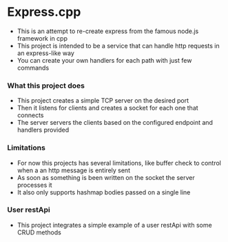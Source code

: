 # Express.cpp

- This is an attempt to re-create express from the famous node.js framework in cpp
- This project is intended to be a service that can handle http requests in an express-like way
- You can create your own handlers for each path with just few commands

### What this project does

- This project creates a simple TCP server on the desired port
- Then it listens for clients and creates a socket for each one that connects
- The server servers the clients based on the configured endpoint and handlers provided

### Limitations

- For now this projects has several limitations, like buffer check to control when a an http message is entirely sent
- As soon as something is been written on the socket the server processes it
- It also only supports hashmap bodies passed on a single line

### User restApi

- This project integrates a simple example of a user restApi with some CRUD methods